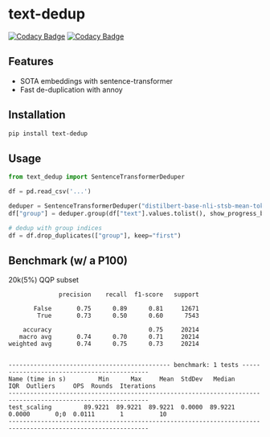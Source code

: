 # text-dedup

[![Codacy Badge](https://app.codacy.com/project/badge/Coverage/cc66178e49d24908ac1fb2b2dbe4e5b3)](https://www.codacy.com/gh/ChenghaoMou/text-dedup/dashboard?utm_source=github.com&utm_medium=referral&utm_content=ChenghaoMou/text-dedup&utm_campaign=Badge_Coverage) [![Codacy Badge](https://app.codacy.com/project/badge/Grade/cc66178e49d24908ac1fb2b2dbe4e5b3)](https://www.codacy.com/gh/ChenghaoMou/text-dedup/dashboard?utm_source=github.com&utm_medium=referral&utm_content=ChenghaoMou/text-dedup&utm_campaign=Badge_Grade)

## Features

-   SOTA embeddings with sentence-transformer
-   Fast de-duplication with annoy

## Installation

```bash
pip install text-dedup
```

## Usage

```python
from text_dedup import SentenceTransformerDeduper

df = pd.read_csv('...')

deduper = SentenceTransformerDeduper("distilbert-base-nli-stsb-mean-tokens")
df["group"] = deduper.group(df["text"].values.tolist(), show_progress_bar=True)

# dedup with group indices
df = df.drop_duplicates(["group"], keep="first")
```

## Benchmark (w/ a P100)

20k(5%) QQP subset

```text
              precision    recall  f1-score   support

       False       0.75      0.89      0.81     12671
        True       0.73      0.50      0.60      7543

    accuracy                           0.75     20214
   macro avg       0.74      0.70      0.71     20214
weighted avg       0.74      0.75      0.73     20214


--------------------------------------------- benchmark: 1 tests --------------------------------------------
Name (time in s)         Min      Max     Mean  StdDev   Median     IQR  Outliers     OPS  Rounds  Iterations
-------------------------------------------------------------------------------------------------------------
test_scaling         89.9221  89.9221  89.9221  0.0000  89.9221  0.0000       0;0  0.0111       1          10
-------------------------------------------------------------------------------------------------------------
```

